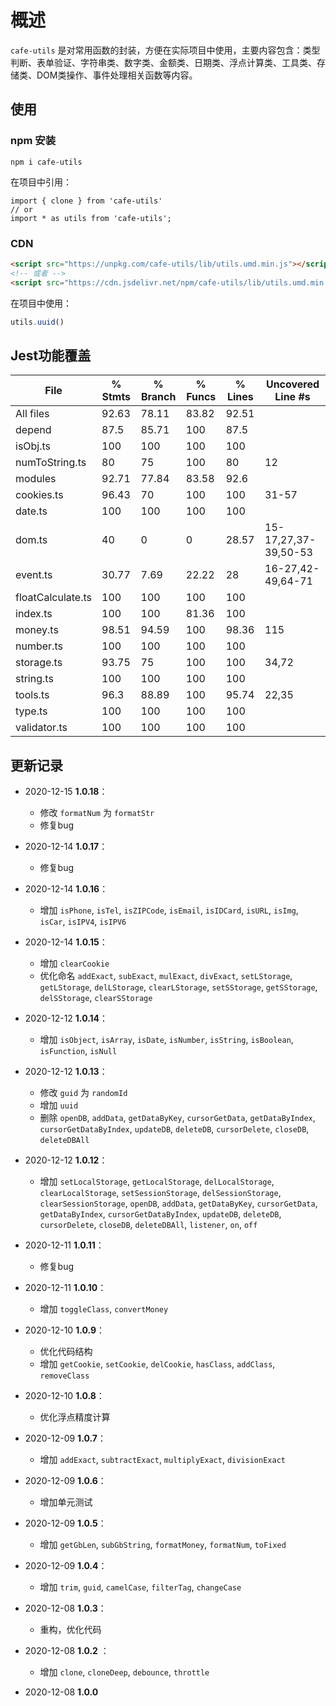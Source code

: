 # 概述

`cafe-utils` 是对常用函数的封装，方便在实际项目中使用，主要内容包含：类型判断、表单验证、字符串类、数字类、金额类、日期类、浮点计算类、工具类、存储类、DOM类操作、事件处理相关函数等内容。

## 使用

### npm 安装

```shell
npm i cafe-utils
```

在项目中引用：

```shell
import { clone } from 'cafe-utils'
// or
import * as utils from 'cafe-utils';
```
### CDN

```html
<script src="https://unpkg.com/cafe-utils/lib/utils.umd.min.js"></script>
<!-- 或者 -->
<script src="https://cdn.jsdelivr.net/npm/cafe-utils/lib/utils.umd.min.js"></script>
```

在项目中使用：

```js
utils.uuid()
```

## Jest功能覆盖

File                | % Stmts | % Branch | % Funcs | % Lines | Uncovered Line #s    
--------------------|---------|----------|---------|---------|----------------------
All files           |   92.63 |    78.11 |   83.82 |   92.51 |                      
 depend             |    87.5 |    85.71 |     100 |    87.5 |                      
  isObj.ts          |     100 |      100 |     100 |     100 |                      
  numToString.ts    |      80 |       75 |     100 |      80 | 12                   
 modules            |   92.71 |    77.84 |   83.58 |    92.6 |                      
  cookies.ts        |   96.43 |       70 |     100 |     100 | 31-57
  date.ts           |     100 |      100 |     100 |     100 | 
  dom.ts            |      40 |        0 |       0 |   28.57 | 15-17,27,37-39,50-53
  event.ts          |   30.77 |     7.69 |   22.22 |      28 | 16-27,42-49,64-71   
  floatCalculate.ts |     100 |      100 |     100 |     100 | 
  index.ts          |     100 |      100 |   81.36 |     100 | 
  money.ts          |   98.51 |    94.59 |     100 |   98.36 | 115
  number.ts         |     100 |      100 |     100 |     100 | 
  storage.ts        |   93.75 |       75 |     100 |     100 | 34,72
  string.ts         |     100 |      100 |     100 |     100 | 
  tools.ts          |    96.3 |    88.89 |     100 |   95.74 | 22,35
  type.ts           |     100 |      100 |     100 |     100 | 
  validator.ts      |     100 |      100 |     100 |     100 | 


## 更新记录

* 2020-12-15 **1.0.18**：  
  - 修改 `formatNum` 为 `formatStr`
  - 修复bug

* 2020-12-14 **1.0.17**：  
  - 修复bug

* 2020-12-14 **1.0.16**：  
  - 增加 `isPhone`, `isTel`, `isZIPCode`, `isEmail`, `isIDCard`, `isURL`, `isImg`, `isCar`, `isIPV4`, `isIPV6`

* 2020-12-14 **1.0.15**：  
  - 增加 `clearCookie`
  - 优化命名 `addExact`, `subExact`, `mulExact`, `divExact`, `setLStorage`, `getLStorage`, `delLStorage`, `clearLStorage`, `setSStorage`, `getSStorage`, `delSStorage`, `clearSStorage`

* 2020-12-12 **1.0.14**：  
  - 增加 `isObject`, `isArray`, `isDate`, `isNumber`, `isString`, `isBoolean`, `isFunction`, `isNull`

* 2020-12-12 **1.0.13**：  
  - 修改 `guid` 为 `randomId`
  - 增加 `uuid`
  - 删除 `openDB`, `addData`, `getDataByKey`, `cursorGetData`, `getDataByIndex`, `cursorGetDataByIndex`, `updateDB`, `deleteDB`, `cursorDelete`, `closeDB`, `deleteDBAll`

* 2020-12-12 **1.0.12**：  
  - 增加 `setLocalStorage`, `getLocalStorage`, `delLocalStorage`, `clearLocalStorage`, `setSessionStorage`, `delSessionStorage`, `clearSessionStorage`, `openDB`, `addData`, `getDataByKey`, `cursorGetData`, `getDataByIndex`, `cursorGetDataByIndex`, `updateDB`, `deleteDB`, `cursorDelete`, `closeDB`, `deleteDBAll`, `listener`, `on`, `off`

* 2020-12-11 **1.0.11**：  
  - 修复bug

* 2020-12-11 **1.0.10**：  
  - 增加 `toggleClass`, `convertMoney`

* 2020-12-10 **1.0.9**：  
  - 优化代码结构
  - 增加 `getCookie`, `setCookie`, `delCookie`, `hasClass`, `addClass`, `removeClass`

* 2020-12-10 **1.0.8**：  
  - 优化浮点精度计算

* 2020-12-09 **1.0.7**：  
  - 增加 `addExact`, `subtractExact`, `multiplyExact`, `divisionExact`

* 2020-12-09 **1.0.6**：  
  - 增加单元测试

* 2020-12-09 **1.0.5**：  
  - 增加 `getGbLen`, `subGbString`, `formatMoney`, `formatNum`, `toFixed`

* 2020-12-09 **1.0.4**：  
  - 增加 `trim`, `guid`, `camelCase`, `filterTag`, `changeCase`

* 2020-12-08 **1.0.3**：  
  - 重构，优化代码

* 2020-12-08 **1.0.2** ：  
  - 增加 `clone`, `cloneDeep`, `debounce`, `throttle`

* 2020-12-08 **1.0.0**

